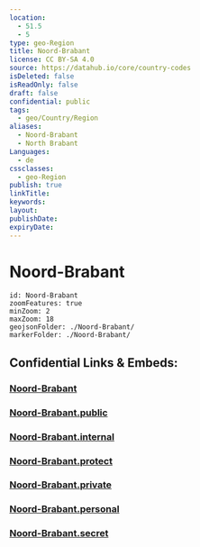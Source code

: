 ```yaml
---
location:
  - 51.5
  - 5
type: geo-Region
title: Noord-Brabant
license: CC BY-SA 4.0
source: https://datahub.io/core/country-codes
isDeleted: false
isReadOnly: false
draft: false
confidential: public
tags:
  - geo/Country/Region
aliases:
  - Noord-Brabant
  - North Brabant
Languages:
  - de
cssclasses:
  - geo-Region
publish: true
linkTitle: 
keywords: 
layout: 
publishDate: 
expiryDate:
---
```


# Noord-Brabant

```leaflet
id: Noord-Brabant
zoomFeatures: true 
minZoom: 2 
maxZoom: 18
geojsonFolder: ./Noord-Brabant/
markerFolder: ./Noord-Brabant/
```


## Confidential Links & Embeds: 

### [Noord-Brabant](/_Standards/Earth/Continent/Europe/Europe~West/Netherlands/Provinces~Netherlands/Noord-Brabant.md) 

### [Noord-Brabant.public](/_public/Earth/Continent/Europe/Europe~West/Netherlands/Provinces~Netherlands/Noord-Brabant.public.md) 

### [Noord-Brabant.internal](/_internal/Earth/Continent/Europe/Europe~West/Netherlands/Provinces~Netherlands/Noord-Brabant.internal.md) 

### [Noord-Brabant.protect](/_protect/Earth/Continent/Europe/Europe~West/Netherlands/Provinces~Netherlands/Noord-Brabant.protect.md) 

### [Noord-Brabant.private](/_private/Earth/Continent/Europe/Europe~West/Netherlands/Provinces~Netherlands/Noord-Brabant.private.md) 

### [Noord-Brabant.personal](/_personal/Earth/Continent/Europe/Europe~West/Netherlands/Provinces~Netherlands/Noord-Brabant.personal.md) 

### [Noord-Brabant.secret](/_secret/Earth/Continent/Europe/Europe~West/Netherlands/Provinces~Netherlands/Noord-Brabant.secret.md)

